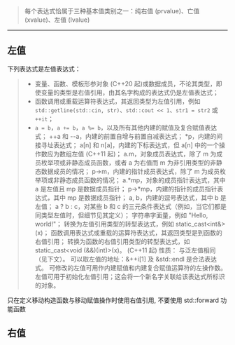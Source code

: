 > 每个表达式恰属于三种基本值类别之一：纯右值 (prvalue)、亡值 (xvalue)、左值 (lvalue)

---
## 左值
下列表达式是左值表达式：

> - 变量、函数、模板形参对象 (C++20 起)或数据成员，不论其类型，即使变量的类型是右值引用，由其名字构成的表达式仍是左值表达式；
> - 函数调用或重载运算符表达式，其返回类型为左值引用，例如 `std::getline(std::cin, str)`、`std::cout << 1`、`str1 = str2` 或 `++it`；
> - `a = b`，`a += b`，`a %= b`，以及所有其他内建的赋值及复合赋值表达式；
> ++a 和 --a，内建的前置自增与前置自减表达式；
> *p，内建的间接寻址表达式；
> a[n] 和 n[a]，内建的下标表达式，但 a[n] 中的一个操作数应为数组左值 (C++11 起)；
> a.m，对象成员表达式，除了 m 为成员枚举项或非静态成员函数，或者 a 为右值而 m 为非引用类型的非静态数据成员的情况；
> p->m，内建的指针成员表达式，除了 m 为成员枚举项或非静态成员函数的情况；
> a.*mp，对象的成员指针表达式，其中 a 是左值且 mp 是数据成员指针；
> p->*mp，内建的指针的成员指针表达式，其中 mp 是数据成员指针；
> a, b，内建的逗号表达式，其中 b 是左值；
> a ? b : c，对某些 b 和 c 的三元条件表达式（例如，当它们都是同类型左值时，但细节见其定义）；
> 字符串字面量，例如 "Hello, world!"；
> 转换为左值引用类型的转型表达式，例如 static_cast<int&>(x)；
> 函数调用表达式或重载的运算符表达式，其返回类型是到函数的右值引用；
> 转换为函数的右值引用类型的转型表达式，如 static_cast<void (&&)(int)>(x)。
> (C++11 起)
性质：
与泛左值相同（见下文）。
可以取左值的地址：&++i[1] 及 &std::endl 是合法表达式。
可修改的左值可用作内建赋值和内建复合赋值运算符的左操作数。
左值可用于初始化左值引用；这会将一个新名字关联给该表达式所标识的对象。

只在定义移动构造函数与移动赋值操作时使用右值引用, 不要使用 std::forward 功能函数

## 右值